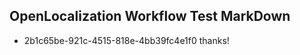 ## OpenLocalization Workflow Test MarkDown
* 2b1c65be-921c-4515-818e-4bb39fc4e1f0 
thanks!<!--HONumber=Mar16_HO3-->
